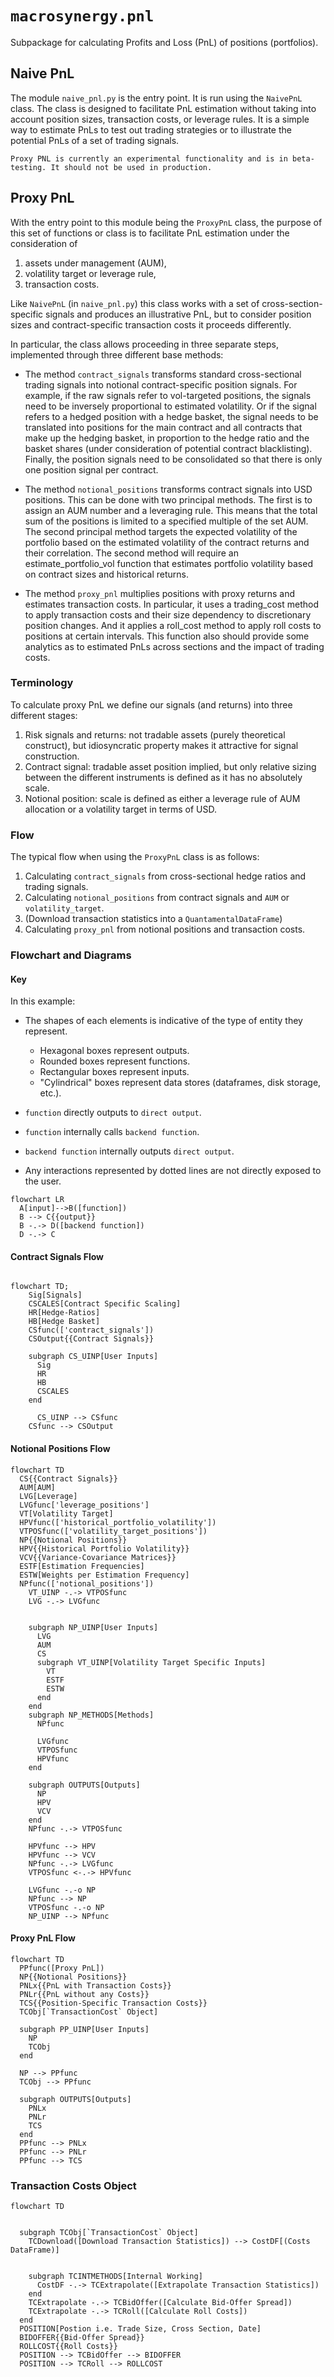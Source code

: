 # `macrosynergy.pnl`

Subpackage for calculating Profits and Loss (PnL) of positions (portfolios).

## Naive PnL

The module `naive_pnl.py` is the entry point. It is run using the `NaivePnL` class. The class is designed to facilitate PnL estimation without taking into account position sizes, transaction costs, or leverage rules. It is a simple way to estimate PnLs to test out trading strategies or to illustrate the potential PnLs of a set of trading signals.

```{warning}
Proxy PNL is currently an experimental functionality and is in beta-testing. It should not be used in production.
```

## Proxy PnL

With the entry point to this module being the `ProxyPnL` class, the purpose of this set of functions or class is to facilitate PnL estimation under the consideration of

1. assets under management (AUM),
2. volatility target or leverage rule,
3. transaction costs.

Like `NaivePnL` (in `naive_pnl.py`) this class works with a set of cross-section-specific signals and produces an illustrative PnL, but to consider position sizes and contract-specific transaction costs it proceeds differently.

In particular, the class allows proceeding in three separate steps, implemented through three different base methods:

- The method `contract_signals` transforms standard cross-sectional trading signals into notional contract-specific position signals. For example, if the raw signals refer to vol-targeted positions, the signals need to be inversely proportional to estimated volatility. Or if the signal refers to a hedged position with a hedge basket, the signal needs to be translated into positions for the main contract and all contracts that make up the hedging basket, in proportion to the hedge ratio and the basket shares (under consideration of potential contract blacklisting). Finally, the position signals need to be consolidated so that there is only one position signal per contract.

- The method `notional_positions` transforms contract signals into USD positions. This can be done with two principal methods. The first is to assign an AUM number and a leveraging rule. This means that the total sum of the positions is limited to a specified multiple of the set AUM. The second principal method targets the expected volatility of the portfolio based on the estimated volatility of the contract returns and their correlation. The second method will require an estimate_portfolio_vol function that estimates portfolio volatility based on contract sizes and historical returns.

- The method `proxy_pnl` multiplies positions with proxy returns and estimates transaction costs. In particular, it uses a trading_cost method to apply transaction costs and their size dependency to discretionary position changes. And it applies a roll_cost method to apply roll costs to positions at certain intervals. This function also should provide some analytics as to estimated PnLs across sections and the impact of trading costs.

### Terminology

To calculate proxy PnL we define our signals (and returns) into three different stages:

1. Risk signals and returns: not tradable assets (purely theoretical construct), but idiosyncratic property makes it attractive for signal construction.
2. Contract signal: tradable asset position implied, but only relative sizing between the different instruments is defined as it has no absolutely scale.
3. Notional position: scale is defined as either a leverage rule of AUM allocation or a volatility target in terms of USD.

### Flow

The typical flow when using the `ProxyPnL` class is as follows:

1. Calculating `contract_signals` from cross-sectional hedge ratios and trading signals.
2. Calculating `notional_positions` from contract signals and `AUM` or `volatility_target`.
3. (Download transaction statistics into a `QuantamentalDataFrame`)
4. Calculating `proxy_pnl` from notional positions and transaction costs.

### Flowchart and Diagrams

#### Key

In this example:

- The shapes of each elements is indicative of the type of entity they represent.

  - Hexagonal boxes represent outputs.
  - Rounded boxes represent functions.
  - Rectangular boxes represent inputs.
  - "Cylindrical" boxes represent data stores (dataframes, disk storage, etc.).

- `function` directly outputs to `direct output`.
- `function` internally calls `backend function`.
- `backend function` internally outputs `direct output`.
- Any interactions represented by dotted lines are not directly exposed to the user.

```{mermaid}
flowchart LR
  A[input]-->B([function])
  B --> C{{output}}
  B -.-> D([backend function])
  D -.-> C

```

#### Contract Signals Flow

```{mermaid}

flowchart TD;
    Sig[Signals]
    CSCALES[Contract Specific Scaling]
    HR[Hedge-Ratios]
    HB[Hedge Basket]
    CSfunc(['contract_signals'])
    CSOutput{{Contract Signals}}

    subgraph CS_UINP[User Inputs]
      Sig
      HR
      HB
      CSCALES
    end

      CS_UINP --> CSfunc
    CSfunc --> CSOutput
```

#### Notional Positions Flow

```{mermaid}
flowchart TD
  CS{{Contract Signals}}
  AUM[AUM]
  LVG[Leverage]
  LVGfunc['leverage_positions']
  VT[Volatility Target]
  HPVfunc(['historical_portfolio_volatility'])
  VTPOSfunc(['volatility_target_positions'])
  NP{{Notional Positions}}
  HPV{{Historical Portfolio Volatility}}
  VCV{{Variance-Covariance Matrices}}
  ESTF[Estimation Frequencies]
  ESTW[Weights per Estimation Frequency]
  NPfunc(['notional_positions'])
    VT_UINP -.-> VTPOSfunc
    LVG -.-> LVGfunc


    subgraph NP_UINP[User Inputs]
      LVG
      AUM
      CS
      subgraph VT_UINP[Volatility Target Specific Inputs]
        VT
        ESTF
        ESTW
      end
    end
    subgraph NP_METHODS[Methods]
      NPfunc

      LVGfunc
      VTPOSfunc
      HPVfunc
    end

    subgraph OUTPUTS[Outputs]
      NP
      HPV
      VCV
    end
    NPfunc -.-> VTPOSfunc

    HPVfunc --> HPV
    HPVfunc --> VCV
    NPfunc -.-> LVGfunc
    VTPOSfunc <-.-> HPVfunc

    LVGfunc -.-o NP
    NPfunc --> NP
    VTPOSfunc -.-o NP
    NP_UINP --> NPfunc
```

#### Proxy PnL Flow

```{mermaid}
flowchart TD
  PPfunc([Proxy PnL])
  NP{{Notional Positions}}
  PNLx{{PnL with Transaction Costs}}
  PNLr{{PnL without any Costs}}
  TCS{{Position-Specific Transaction Costs}}
  TCObj[`TransactionCost` Object]

  subgraph PP_UINP[User Inputs]
    NP
    TCObj
  end

  NP --> PPfunc
  TCObj --> PPfunc

  subgraph OUTPUTS[Outputs]
    PNLx
    PNLr
    TCS
  end
  PPfunc --> PNLx
  PPfunc --> PNLr
  PPfunc --> TCS

```

### Transaction Costs Object

```{mermaid}
flowchart TD


  subgraph TCObj[`TransactionCost` Object]
    TCDownload([Download Transaction Statistics]) --> CostDF[(Costs DataFrame)]


    subgraph TCINTMETHODS[Internal Working]
      CostDF -.-> TCExtrapolate([Extrapolate Transaction Statistics])
    end
    TCExtrapolate -.-> TCBidOffer([Calculate Bid-Offer Spread])
    TCExtrapolate -.-> TCRoll([Calculate Roll Costs])
  end
  POSITION[Postion i.e. Trade Size, Cross Section, Date]
  BIDOFFER{{Bid-Offer Spread}}
  ROLLCOST{{Roll Costs}}
  POSITION --> TCBidOffer --> BIDOFFER
  POSITION --> TCRoll --> ROLLCOST

```
